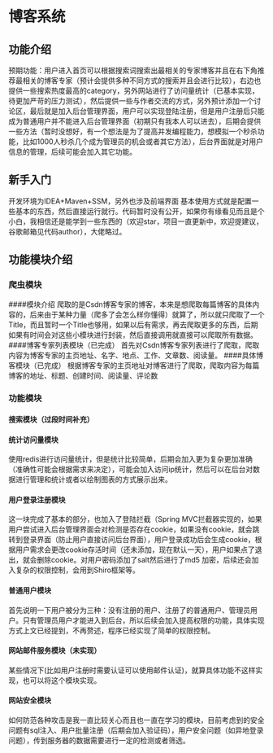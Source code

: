 # 博客系统
## 功能介绍
预期功能：用户进入首页可以根据搜索词搜索出最相关的专家博客并且在右下角推荐最相关的博客专家（预计会提供多种不同方式的搜索并且会进行比较），右边也提供一些搜索热度最高的category，另外网站进行了访问量统计（已基本实现，待更加严苛的压力测试），然后提供一些与作者交流的方式，另外预计添加一个讨论区，最后就是加入后台管理界面，用户可以实现登陆注册，但是用户注册后只能成为普通用户并不能进入后台管理界面（初期只有我本人可以进去），后期会提供一些方法（暂时没想好，有一个想法是为了提高并发编程能力，想模拟一个秒杀功能，比如1000人秒杀几个成为管理员的机会或者其它方法），后台界面就是对用户信息的管理，后续可能会加入其它功能。
## 新手入门 
开发环境为IDEA+Maven+SSM，另外也涉及前端界面
基本使用方式就是配置一些基本的东西，然后直接运行就行。代码暂时没有公开，如果你有缘看见而且是个小白，我相信还是能学到一些东西的（欢迎star，项目一直更新中，欢迎提建议，谷歌邮箱见代码author），大佬略过。
## 功能模块介绍
### 爬虫模块
####模块介绍
爬取的是Csdn博客专家的博客，本来是想爬取每篇博客的具体内容的，后来由于某种力量（爬多了会怎么样你懂得）就算了，所以就只爬取了一个Title，而且暂时一个Title也够用，如果以后有需求，再去爬取更多的东西，后期如果有时间会对这些小模块进行封装，然后直接调用就直接可以爬取所有数据。
####博客专家列表模块（已完成）
首先对Csdn博客专家列表进行了爬取，爬取内容为博客专家的主页地址、名字、地点、工作、文章数、阅读量。
####具体博客模块（已完成）
根据博客专家的主页地址对博客进行了爬取，爬取内容为每篇博客的地址、标题、创建时间、阅读量、评论数
### 功能模块
#### 搜索模块（过段时间补充）
#### 统计访问量模块
使用redis进行访问量统计，但是统计比较简单，后期会加入更为复杂更加准确（准确性可能会根据需求来决定），可能会加入访问ip统计，然后可以在后台对数据进行管理和统计或者以绘制图表的方式展示出来。
#### 用户登录注册模块
这一块完成了基本的部分，也加入了登陆拦截（Spring MVC拦截器实现的，如果用户尝试进入后台管理界面会对检测是否存在cookie，如果没有cookie，就会跳转到登录界面（防止用户直接访问后台界面），用户登录成功后会生成cookie，根据用户需求会更改cookie存活时间（还未添加，现在默认一天），用户如果点了退出，就会删除cookie。对用户密码添加了salt然后进行了md5
加密，后续还会加入复杂的权限控制，会用到Shiro框架等。
#### 普通用户模块
首先说明一下用户被分为三种：没有注册的用户、注册了的普通用户、管理员用户。只有管理员用户才能进入到后台，所以后续会加入提高权限的功能，具体实现方式上文已经提到，不再赘述，程序已经实现了简单的权限控制。
#### 网站邮件服务模块（未实现）
某些情况下(比如用户注册时需要认证可以使用邮件认证)，就算具体功能不这样实现，也可以将这个模块实现。
#### 网站安全模块
如何防范各种攻击是我一直比较关心而且也一直在学习的模块，目前考虑到的安全问题有sql注入、用户批量注册（后期会加入验证码），用户安全问题（如异地登录问题），传到服务器的数据需要进行一定的检测或者筛选。


